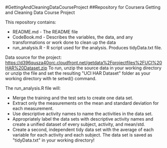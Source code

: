 #GettingAndCleaningDataCourseProject
##Repository for Coursera Getting and Cleaning Data Course Project

This repository contains:
* README.md - The README file
* CodeBook.md - Describes the variables, the data, and any transformations or work done to clean up the data
* run_analysis.R - R script used for the analysis. Produces tidyData.txt file.

Data source for the project: https://d396qusza40orc.cloudfront.net/getdata%2Fprojectfiles%2FUCI%20HAR%20Dataset.zip 
To run, unzip the source data in your working directory or unzip the file and set the resulting "UCI HAR Dataset" folder as your working directory 
with te setwd() command.

The run_analysis.R file will:
* Merge the training and the test sets to create one data set.
* Extract only the measurements on the mean and standard deviation for each measurement.
* Use descriptive activity names to name the activities in the data set.
* Appropriately label the data sets with descriptive activity names and create a unified dataset of every subject, activity, and mean/std.
* Create a second, independent tidy data set with the average of each variable for each activity and each subject. The data set is saved as "tidyData.txt" in your working directory!
